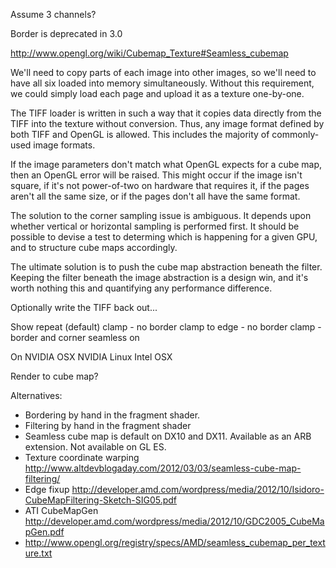 Assume 3 channels?

Border is deprecated in 3.0

http://www.opengl.org/wiki/Cubemap_Texture#Seamless_cubemap

We'll need to copy parts of each image into other images, so we'll need to have all six loaded into memory simultaneously. Without this requirement, we could simply load each page and upload it as a texture one-by-one.

The TIFF loader is written in such a way that it copies data directly from the TIFF into the texture without conversion. Thus, any image format defined by both TIFF and OpenGL is allowed. This includes the majority of commonly-used image formats.

If the image parameters don't match what OpenGL expects for a cube map, then an OpenGL error will be raised. This might occur if the image isn't square, if it's not power-of-two on hardware that requires it, if the pages aren't all the same size, or if the pages don't all have the same format.


The solution to the corner sampling issue is ambiguous. It depends upon whether vertical or horizontal sampling is performed first. It should be possible to devise a test to determing which is happening for a given GPU, and to structure cube maps accordingly.

The ultimate solution is to push the cube map abstraction beneath the filter. Keeping the filter beneath the image abstraction is a design win, and it's worth nothing this and quantifying any performance difference.

Optionally write the TIFF back out...

Show
	repeat (default)
	clamp         - no border
	clamp to edge - no border
	clamp         - border and corner
	seamless on


On
	NVIDIA OSX
	NVIDIA Linux
	Intel OSX

Render to cube map?

Alternatives:

- Bordering by hand in the fragment shader.
- Filtering by hand in the fragment shader
- Seamless cube map is default on DX10 and DX11. Available as an ARB extension. Not available on GL ES.
- Texture coordinate warping http://www.altdevblogaday.com/2012/03/03/seamless-cube-map-filtering/
- Edge fixup http://developer.amd.com/wordpress/media/2012/10/Isidoro-CubeMapFiltering-Sketch-SIG05.pdf
- ATI CubeMapGen http://developer.amd.com/wordpress/media/2012/10/GDC2005_CubeMapGen.pdf
- http://www.opengl.org/registry/specs/AMD/seamless_cubemap_per_texture.txt